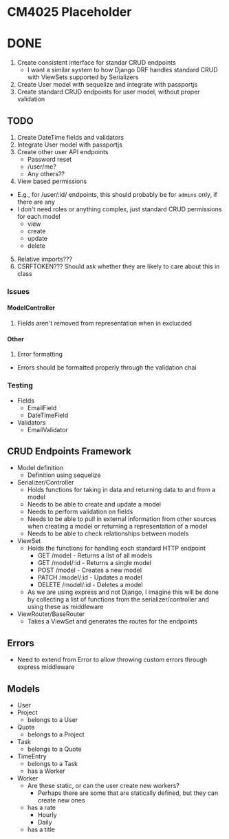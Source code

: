 # CM4025 Placeholder

# DONE
1. Create consistent interface for standar CRUD endpoints
   - I want a similar system to how Django DRF handles standard CRUD with ViewSets supported by Serializers
2. Create User model with sequelize and integrate with passportjs
3. Create standard CRUD endpoints for user model, without proper validation

## TODO
1. Create DateTime fields and validators
2. Integrate User model with passportjs
3. Create other user API endpoints
   - Password reset
   - /user/me?
   - Any others??
4. View based permissions
  - E.g., for /user/:id/ endpoints, this should probably be for `admins` only, if there are any
  - I don't need roles or anything complex, just standard CRUD permissions for each model
    - view
    - create
    - update
    - delete

5. Relative imports???
6. CSRFTOKEN??? Should ask whether they are likely to care about this in class

### Issues

#### ModelController

1. Fields aren't removed from representation when in exclucded

#### Other
1. Error formatting
  - Errors should be formatted properly through the validation chai

### Testing

- Fields
  - EmailField
  - DateTimeField
- Validators
  - EmailValidator

## CRUD Endpoints Framework

- Model definition
  - Definition using sequelize
- Serializer/Controller
  - Holds functions for taking in data and returning data to and from a model
  - Needs to be able to create and update a model
  - Needs to perform validation on fields
  - Needs to be able to pull in external information from other sources when creating a model or returning a representation of a model
  - Needs to be able to check relationships between models
- ViewSet
  - Holds the functions for handling each standard HTTP endpoint
    - GET /model - Returns a list of all models
    - GET /model/:id - Returns a single model
    - POST /model - Creates a new model
    - PATCH /model/:id - Updates a model
    - DELETE /model/:id - Deletes a model
  - As we are using express and not Django, I imagine this will be done by collecting a list of functions from the serializer/controller and using these as middleware
- ViewRouter/BaseRouter
  - Takes a ViewSet and generates the routes for the endpoints

## Errors

- Need to extend from Error to allow throwing custom errors through express middleware

## Models

- User
- Project
  - belongs to a User
- Quote
  - belongs to a Project
- Task
  - belongs to a Quote
- TimeEntry
  - belongs to a Task
  - has a Worker
- Worker
  - Are these static, or can the user create new workers?
    - Perhaps there are some that are statically defined, but they can create new ones
  - has a rate
    - Hourly
    - Daily
  - has a title